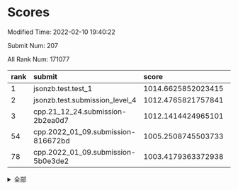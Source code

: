 # Scores

Modified Time: 2022-02-10 19:40:22

Submit Num: 207

All Rank Num: 171077

| rank |               submit               |       score        |       sigma        | pk_num |
| :--- | :--------------------------------- | :----------------- | :----------------- | :----- |
| 1    | jsonzb.test.test_1                 | 1014.6625852023415 | 0.8790801123518467 | 3301   |
| 2    | jsonzb.test.submission_level_4     | 1012.4765821757841 | 0.7989283650213227 | 3303   |
| 3    | cpp.21_12_24.submission-2b2ea0d7   | 1012.1414424965101 | 0.8084160879627027 | 3307   |
| 54   | cpp.2022_01_09.submission-816672bd | 1005.2508745503733 | 0.7206525406555496 | 3303   |
| 78   | cpp.2022_01_09.submission-5b0e3de2 | 1003.4179363372938 | 0.7317997227138244 | 3305   |


<details>
<summary>全部</summary>

| rank |                 submit                 |       score        |       sigma        | pk_num |
| :--- | :------------------------------------- | :----------------- | :----------------- | :----- |
| 1    | jsonzb.test.test_1                     | 1014.6625852023415 | 0.8790801123518467 | 3301   |
| 2    | jsonzb.test.submission_level_4         | 1012.4765821757841 | 0.7989283650213227 | 3303   |
| 3    | cpp.21_12_24.submission-2b2ea0d7       | 1012.1414424965101 | 0.8084160879627027 | 3307   |
| 4    | gobigger.level_3.submission_level_3_28 | 1011.8567131695075 | 0.7971703632386987 | 3303   |
| 5    | gobigger.level_3.submission_level_3_42 | 1011.417713992053  | 0.7490480206863718 | 3308   |
| 6    | gobigger.level_3.submission_level_3_4  | 1011.38358374301   | 0.753000484415419  | 3302   |
| 7    | gobigger.level_3.submission_level_3_10 | 1011.367984382378  | 0.7747958620844055 | 3308   |
| 8    | gobigger.level_3.submission_level_3_31 | 1011.2848214509206 | 0.7561393640533937 | 3309   |
| 9    | gobigger.level_3.submission_level_3_48 | 1011.2042587635693 | 0.7851041449565679 | 3305   |
| 10   | gobigger.level_3.submission_level_3_34 | 1011.1802628249079 | 0.7398002677221219 | 3310   |
| 11   | gobigger.level_3.submission_level_3_22 | 1010.98679582311   | 0.7428464446314971 | 3301   |
| 12   | gobigger.level_3.submission_level_3_46 | 1010.8306719177756 | 0.7757783355378896 | 3304   |
| 13   | gobigger.level_3.submission_level_3_43 | 1010.7911513174936 | 0.7817396475291245 | 3304   |
| 14   | gobigger.level_3.submission_level_3_8  | 1010.6761064240941 | 0.7634929269055305 | 3308   |
| 15   | gobigger.level_3.submission_level_3_1  | 1010.5661056325054 | 0.7707360678513716 | 3307   |
| 16   | gobigger.level_3.submission_level_3_36 | 1010.5311080801716 | 0.7636924516564837 | 3309   |
| 17   | gobigger.level_3.submission_level_3_41 | 1010.5013105696281 | 0.7548438312954332 | 3305   |
| 18   | gobigger.level_3.submission_level_3_26 | 1010.4649836283845 | 0.7616443949867167 | 3307   |
| 19   | gobigger.level_3.submission_level_3_45 | 1010.438772115884  | 0.7576087781642358 | 3310   |
| 20   | gobigger.level_3.submission_level_3_6  | 1010.4226609672456 | 0.7541639619802422 | 3311   |
| 21   | gobigger.level_3.submission_level_3_23 | 1010.3998474864317 | 0.7797880157290458 | 3307   |
| 22   | gobigger.level_3.submission_level_3_9  | 1010.2763078507364 | 0.7542937303636653 | 3305   |
| 23   | gobigger.level_3.submission_level_3_12 | 1010.2306852258448 | 0.761191035352979  | 3307   |
| 24   | gobigger.level_3.submission_level_3_27 | 1010.1588877488374 | 0.7691623333643927 | 3309   |
| 25   | gobigger.level_3.submission_level_3_13 | 1010.1440298613799 | 0.7578807187536621 | 3309   |
| 26   | gobigger.level_3.submission_level_3_5  | 1010.0945023887289 | 0.7652381868666394 | 3305   |
| 27   | gobigger.level_3.submission_level_3_19 | 1010.0421566042506 | 0.7689500288011728 | 3307   |
| 28   | gobigger.level_3.submission_level_3_47 | 1009.9571835878304 | 0.7689136692900704 | 3302   |
| 29   | gobigger.level_3.submission_level_3_39 | 1009.9379343873828 | 0.7449049895761726 | 3304   |
| 30   | gobigger.level_3.submission_level_3_0  | 1009.9249659166848 | 0.7493172026431606 | 3306   |
| 31   | gobigger.level_3.submission_level_3_37 | 1009.8485003872049 | 0.7468206710495877 | 3303   |
| 32   | gobigger.level_3.submission_level_3_20 | 1009.7773511841192 | 0.7449162594238696 | 3304   |
| 33   | gobigger.level_3.submission_level_3_7  | 1009.7322692565294 | 0.7620782003412928 | 3310   |
| 34   | gobigger.level_3.submission_level_3_11 | 1009.5378510162827 | 0.7558693845045317 | 3308   |
| 35   | gobigger.level_3.submission_level_3_30 | 1009.5061951415022 | 0.7460150187859598 | 3302   |
| 36   | gobigger.level_3.submission_level_3_29 | 1009.4545841195094 | 0.7510959874305673 | 3306   |
| 37   | gobigger.level_3.submission_level_3_44 | 1009.4513002758281 | 0.7395799591679911 | 3305   |
| 38   | gobigger.level_3.submission_level_3_2  | 1009.4019135436943 | 0.7441853396010505 | 3307   |
| 39   | gobigger.level_3.submission_level_3_38 | 1009.398080773449  | 0.7388471978099347 | 3308   |
| 40   | gobigger.level_3.submission_level_3_40 | 1009.3519082532761 | 0.761919526627999  | 3304   |
| 41   | gobigger.level_3.submission_level_3_25 | 1009.3048074244704 | 0.7559026259321956 | 3304   |
| 42   | gobigger.level_3.submission_level_3_49 | 1009.2988493771672 | 0.7425666670736327 | 3307   |
| 43   | gobigger.level_3.submission_level_3_35 | 1009.278493364996  | 0.755097753616453  | 3302   |
| 44   | gobigger.level_3.submission_level_3_16 | 1009.2594627661384 | 0.7538757440663802 | 3306   |
| 45   | gobigger.level_3.submission_level_3_17 | 1009.1701174951655 | 0.7517423887567461 | 3306   |
| 46   | gobigger.level_3.submission_level_3_18 | 1009.112192817566  | 0.7500067616755907 | 3309   |
| 47   | gobigger.level_3.submission_level_3_14 | 1008.8816190828836 | 0.7437849238130539 | 3305   |
| 48   | gobigger.level_3.submission_level_3_24 | 1008.7396353988546 | 0.7201359992493851 | 3310   |
| 49   | gobigger.level_3.submission_level_3_33 | 1008.5140473562436 | 0.7496744728027898 | 3306   |
| 50   | gobigger.level_3.submission_level_3_21 | 1008.4338472721048 | 0.7436118695065859 | 3303   |
| 51   | gobigger.level_3.submission_level_3_15 | 1008.2440081250346 | 0.758001200405862  | 3307   |
| 52   | gobigger.level_3.submission_level_3_3  | 1007.9709264301028 | 0.7326406269475615 | 3308   |
| 53   | gobigger.level_3.submission_level_3_32 | 1007.733716479707  | 0.7301879253283129 | 3304   |
| 54   | cpp.2022_01_09.submission-816672bd     | 1005.2508745503733 | 0.7206525406555496 | 3303   |
| 55   | gobigger.level_1.submission_level_1_15 | 1004.8663694566108 | 0.7197970707557372 | 3305   |
| 56   | gobigger.level_1.submission_level_1_21 | 1004.8479094698132 | 0.7220912207684326 | 3310   |
| 57   | gobigger.level_1.submission_level_1_31 | 1004.6317693683287 | 0.7235675865893435 | 3308   |
| 58   | gobigger.level_1.submission_level_1_11 | 1004.4385017209856 | 0.723792507362636  | 3303   |
| 59   | gobigger.level_1.submission_level_1_10 | 1004.3595886540094 | 0.7276595479590459 | 3310   |
| 60   | gobigger.level_1.submission_level_1_48 | 1004.334251676447  | 0.71254336867171   | 3308   |
| 61   | gobigger.level_1.submission_level_1_17 | 1004.3049316776511 | 0.7279641640362502 | 3307   |
| 62   | gobigger.level_1.submission_level_1_4  | 1004.2831837957607 | 0.7335276288530805 | 3307   |
| 63   | gobigger.level_1.submission_level_1_6  | 1004.218195764478  | 0.7112539575354072 | 3307   |
| 64   | gobigger.level_1.submission_level_1_19 | 1004.2143370709047 | 0.712612848584384  | 3305   |
| 65   | gobigger.level_1.submission_level_1_34 | 1004.106754239947  | 0.732075762512125  | 3304   |
| 66   | gobigger.level_1.submission_level_1_1  | 1003.9424569565364 | 0.7169921675345049 | 3304   |
| 67   | gobigger.level_1.submission_level_1_33 | 1003.9379410091357 | 0.7220892078659459 | 3311   |
| 68   | gobigger.level_1.submission_level_1_13 | 1003.8920984030852 | 0.7077749842049024 | 3306   |
| 69   | gobigger.level_1.submission_level_1_20 | 1003.8476832666271 | 0.7196782476855519 | 3310   |
| 70   | gobigger.level_1.submission_level_1_0  | 1003.6376014361243 | 0.725135428966839  | 3309   |
| 71   | gobigger.level_1.submission_level_1_32 | 1003.5888696776044 | 0.7193781088619468 | 3301   |
| 72   | gobigger.level_1.submission_level_1_39 | 1003.5836909731776 | 0.7185722284581119 | 3305   |
| 73   | gobigger.level_1.submission_level_1_35 | 1003.5675887032231 | 0.7190597179397195 | 3307   |
| 74   | gobigger.level_1.submission_level_1_22 | 1003.536623269497  | 0.717845424905471  | 3306   |
| 75   | gobigger.level_1.submission_level_1_14 | 1003.4976111325423 | 0.715998971200147  | 3303   |
| 76   | gobigger.level_1.submission_level_1_46 | 1003.4389087848832 | 0.7142105600149289 | 3307   |
| 77   | gobigger.level_1.submission_level_1_5  | 1003.4275135022909 | 0.7275329327155474 | 3303   |
| 78   | cpp.2022_01_09.submission-5b0e3de2     | 1003.4179363372938 | 0.7317997227138244 | 3305   |
| 79   | gobigger.level_1.submission_level_1_8  | 1003.3728486333034 | 0.7254084083218204 | 3307   |
| 80   | gobigger.level_1.submission_level_1_16 | 1003.3683738699873 | 0.7108375738004942 | 3311   |
| 81   | gobigger.level_1.submission_level_1_37 | 1003.3493163283774 | 0.7139227426356163 | 3306   |
| 82   | gobigger.level_1.submission_level_1_38 | 1003.3451261500692 | 0.7116613496758303 | 3305   |
| 83   | gobigger.level_1.submission_level_1_28 | 1003.3262422093964 | 0.7291795183011868 | 3304   |
| 84   | gobigger.level_1.submission_level_1_41 | 1003.277540314519  | 0.7163111305988898 | 3309   |
| 85   | gobigger.level_1.submission_level_1_29 | 1003.2629977099751 | 0.7205716807358428 | 3306   |
| 86   | gobigger.level_1.submission_level_1_36 | 1003.2603937710701 | 0.6986651475092465 | 3302   |
| 87   | gobigger.level_1.submission_level_1_44 | 1003.1416152682759 | 0.7207565380727023 | 3309   |
| 88   | gobigger.level_1.submission_level_1_27 | 1003.1143989832498 | 0.7138098024057371 | 3302   |
| 89   | gobigger.level_1.submission_level_1_30 | 1003.0348822487123 | 0.7053354331795814 | 3306   |
| 90   | gobigger.level_1.submission_level_1_40 | 1002.9166877490632 | 0.7246006750021833 | 3307   |
| 91   | gobigger.level_1.submission_level_1_7  | 1002.9020418768858 | 0.7095599434671221 | 3303   |
| 92   | gobigger.level_1.submission_level_1_49 | 1002.8297133486086 | 0.7127641038182276 | 3305   |
| 93   | gobigger.level_1.submission_level_1_43 | 1002.7896024586892 | 0.7122543811526709 | 3304   |
| 94   | gobigger.level_1.submission_level_1_45 | 1002.7792274049361 | 0.7264678248343365 | 3305   |
| 95   | gobigger.level_1.submission_level_1_9  | 1002.7766854871202 | 0.7189296038940519 | 3307   |
| 96   | gobigger.level_1.submission_level_1_26 | 1002.5742263679704 | 0.7202554872911243 | 3308   |
| 97   | gobigger.level_1.submission_level_1_47 | 1002.5479936496042 | 0.7090924540375096 | 3305   |
| 98   | gobigger.level_1.submission_level_1_12 | 1002.5421771419967 | 0.7120043549580116 | 3306   |
| 99   | gobigger.level_1.submission_level_1_23 | 1002.4767081922341 | 0.7108890637482771 | 3310   |
| 100  | gobigger.level_1.submission_level_1_18 | 1002.3613832262918 | 0.707361671142538  | 3305   |
| 101  | gobigger.level_1.submission_level_1_25 | 1002.3506475476817 | 0.7101363689673089 | 3300   |
| 102  | gobigger.level_1.submission_level_1_3  | 1001.7857098800781 | 0.7063366687693664 | 3302   |
| 103  | gobigger.level_1.submission_level_1_24 | 1001.6012889955182 | 0.7088534549479178 | 3303   |
| 104  | gobigger.level_1.submission_level_1_2  | 1001.4752623610229 | 0.7109646960508785 | 3308   |
| 105  | gobigger.level_1.submission_level_1_42 | 1001.3381870957128 | 0.7130720051829128 | 3304   |
| 106  | gobigger.random.submission_random_48   | 997.228762945788   | 0.717400412920211  | 3300   |
| 107  | gobigger.random.submission_random_36   | 997.088614440661   | 0.7044744975933533 | 3307   |
| 108  | gobigger.random.submission_random_28   | 997.0024055803896  | 0.6986001407007626 | 3311   |
| 109  | gobigger.random.submission_random_34   | 996.9044918474016  | 0.704746406814889  | 3305   |
| 110  | gobigger.random.submission_random_7    | 996.6731738463966  | 0.7018051547260429 | 3304   |
| 111  | gobigger.random.submission_random_29   | 996.6476025735604  | 0.7075944164523407 | 3308   |
| 112  | gobigger.random.submission_random_38   | 996.6400041863565  | 0.7091400066888891 | 3304   |
| 113  | gobigger.random.submission_random_14   | 996.6237265651703  | 0.700732950752807  | 3307   |
| 114  | gobigger.random.submission_random_24   | 996.4499323244872  | 0.7161039917928688 | 3306   |
| 115  | gobigger.random.submission_random_16   | 996.3921070996627  | 0.7200500270644988 | 3301   |
| 116  | gobigger.random.submission_random_19   | 996.3250992919313  | 0.7112630677459666 | 3309   |
| 117  | gobigger.random.submission_random_1    | 996.3124258312001  | 0.7035975776085561 | 3304   |
| 118  | gobigger.random.submission_random_11   | 996.3117911678405  | 0.7073864289813707 | 3303   |
| 119  | gobigger.random.submission_random_46   | 996.2518653044204  | 0.7236656236220581 | 3307   |
| 120  | gobigger.random.submission_random_6    | 996.2377959044384  | 0.7161700253666379 | 3307   |
| 121  | gobigger.random.submission_random_2    | 996.234449843354   | 0.7063933290224341 | 3307   |
| 122  | gobigger.random.submission_random_21   | 996.1841039589909  | 0.7080773907724152 | 3308   |
| 123  | gobigger.random.submission_random_40   | 996.1437539769462  | 0.7031481924017384 | 3309   |
| 124  | gobigger.random.submission_random_15   | 996.138594139382   | 0.7040115060465966 | 3307   |
| 125  | gobigger.random.submission_random_23   | 996.1098129046612  | 0.7076650750148771 | 3307   |
| 126  | gobigger.random.submission_random_0    | 996.0934512544878  | 0.7138209590702485 | 3306   |
| 127  | gobigger.random.submission_random_17   | 996.0911741992784  | 0.7129027782403903 | 3303   |
| 128  | gobigger.random.submission_random_33   | 996.0761410096766  | 0.7091507013855376 | 3304   |
| 129  | gobigger.random.submission_random_3    | 996.0299055345906  | 0.7232514572283969 | 3306   |
| 130  | gobigger.random.submission_random_42   | 995.9674505939591  | 0.7197345555480966 | 3308   |
| 131  | gobigger.random.submission_random_30   | 995.9523372817808  | 0.7149117231919475 | 3305   |
| 132  | gobigger.random.submission_random_45   | 995.8889196675275  | 0.6946179821562297 | 3307   |
| 133  | gobigger.random.submission_random_20   | 995.878485020758   | 0.7032142638893384 | 3305   |
| 134  | gobigger.random.submission_random_39   | 995.7894272502261  | 0.6971054476425538 | 3307   |
| 135  | gobigger.random.submission_random_4    | 995.5897391304786  | 0.7110406722804856 | 3308   |
| 136  | gobigger.random.submission_random_27   | 995.5613415052427  | 0.7042837492941841 | 3303   |
| 137  | gobigger.random.submission_random_22   | 995.540508101213   | 0.7200126111575677 | 3309   |
| 138  | gobigger.random.submission_random_13   | 995.5203209583104  | 0.7135494869189252 | 3309   |
| 139  | gobigger.random.submission_random_43   | 995.4890223671218  | 0.701836673609958  | 3301   |
| 140  | gobigger.random.submission_random_25   | 995.4595719689527  | 0.7240335308377776 | 3308   |
| 141  | gobigger.random.submission_random_37   | 995.4578914497185  | 0.7101287189346864 | 3303   |
| 142  | gobigger.random.submission_random_49   | 995.4529029621378  | 0.7213421611950184 | 3302   |
| 143  | gobigger.random.submission_random_32   | 995.4443702209275  | 0.7120985619467304 | 3299   |
| 144  | gobigger.random.submission_random_47   | 995.374223814735   | 0.7190346181388663 | 3305   |
| 145  | gobigger.random.submission_random_5    | 995.3152723586187  | 0.7126723630592735 | 3302   |
| 146  | gobigger.random.submission_random_12   | 995.2870144657824  | 0.7109838794509303 | 3311   |
| 147  | gobigger.random.submission_random_44   | 995.2812551928976  | 0.7171398968290519 | 3308   |
| 148  | gobigger.random.submission_random_26   | 995.2695888593796  | 0.7159399720515562 | 3310   |
| 149  | gobigger.random.submission_random_18   | 995.2312642392723  | 0.7332082635952885 | 3304   |
| 150  | gobigger.random.submission_random_31   | 995.0008355829682  | 0.7200195093476085 | 3308   |
| 151  | gobigger.random.submission_random_10   | 994.849858760679   | 0.7186698913092212 | 3311   |
| 152  | gobigger.random.submission_random_35   | 994.7681007421012  | 0.7100779316976794 | 3300   |
| 153  | gobigger.random.submission_random_8    | 994.6858358171546  | 0.7272772077182503 | 3305   |
| 154  | gobigger.random.submission_random_9    | 994.5658804168685  | 0.716662269668986  | 3308   |
| 155  | gobigger.random.submission_random_41   | 994.1301164330711  | 0.7278109450848493 | 3305   |
| 156  | gobigger.level_2.submission_level_2_2  | 993.95920240738    | 0.7206338236464279 | 3304   |
| 157  | gobigger.level_2.submission_level_2_14 | 993.5507893744627  | 0.743292999540353  | 3305   |
| 158  | gobigger.level_2.submission_level_2_12 | 993.5058884273898  | 0.7208388274565148 | 3307   |
| 159  | gobigger.level_2.submission_level_2_23 | 993.3390062536424  | 0.7327515141978274 | 3303   |
| 160  | gobigger.level_2.submission_level_2_43 | 993.1243713414309  | 0.7299387940182533 | 3303   |
| 161  | gobigger.level_2.submission_level_2_29 | 993.0816015901297  | 0.7286204013971995 | 3306   |
| 162  | gobigger.level_2.submission_level_2_15 | 993.0790168787806  | 0.7525567964368719 | 3307   |
| 163  | gobigger.level_2.submission_level_2_6  | 993.0580763648196  | 0.7391395353599189 | 3308   |
| 164  | gobigger.level_2.submission_level_2_8  | 992.8706875745918  | 0.7443144401616234 | 3302   |
| 165  | gobigger.level_2.submission_level_2_18 | 992.7297149535507  | 0.7359439414066078 | 3306   |
| 166  | gobigger.level_2.submission_level_2_37 | 992.726038856821   | 0.7416916674207025 | 3305   |
| 167  | gobigger.level_2.submission_level_2_20 | 992.7256543073808  | 0.7424732907738598 | 3303   |
| 168  | gobigger.level_2.submission_level_2_11 | 992.6433781231566  | 0.7420541002476603 | 3306   |
| 169  | gobigger.level_2.submission_level_2_17 | 992.6175689694298  | 0.7575820512470955 | 3303   |
| 170  | gobigger.level_2.submission_level_2_39 | 992.5184766388653  | 0.749710708374345  | 3303   |
| 171  | gobigger.level_2.submission_level_2_38 | 992.4913186208848  | 0.7328245130625747 | 3306   |
| 172  | gobigger.level_2.submission_level_2_48 | 992.4416678511964  | 0.7389815307349104 | 3306   |
| 173  | gobigger.level_2.submission_level_2_1  | 992.3236550862932  | 0.7357491647351324 | 3311   |
| 174  | gobigger.level_2.submission_level_2_7  | 992.3156843306983  | 0.7284034916163292 | 3311   |
| 175  | gobigger.level_2.submission_level_2_34 | 992.2944674409243  | 0.7472264862365143 | 3309   |
| 176  | gobigger.level_2.submission_level_2_3  | 992.2443636179065  | 0.7307469063712702 | 3304   |
| 177  | gobigger.level_2.submission_level_2_27 | 992.2084461435566  | 0.7508713731348311 | 3304   |
| 178  | gobigger.level_2.submission_level_2_4  | 992.1732053581459  | 0.7588237379948968 | 3305   |
| 179  | gobigger.level_2.submission_level_2_35 | 992.1613250469555  | 0.7416199094471223 | 3309   |
| 180  | gobigger.level_2.submission_level_2_26 | 992.1589613025815  | 0.7305406054578931 | 3308   |
| 181  | gobigger.level_2.submission_level_2_49 | 992.1225386816641  | 0.7472398607016366 | 3302   |
| 182  | gobigger.level_2.submission_level_2_30 | 992.0382793738248  | 0.7280488294924246 | 3306   |
| 183  | gobigger.level_2.submission_level_2_45 | 992.0216412901989  | 0.7501317139024625 | 3307   |
| 184  | gobigger.level_2.submission_level_2_0  | 991.955027819415   | 0.7353665204433223 | 3305   |
| 185  | gobigger.level_2.submission_level_2_5  | 991.9060690097231  | 0.7383775663140287 | 3307   |
| 186  | gobigger.level_2.submission_level_2_19 | 991.8321326134032  | 0.7494359961092941 | 3305   |
| 187  | gobigger.level_2.submission_level_2_28 | 991.8020056266454  | 0.735089022172912  | 3303   |
| 188  | gobigger.level_2.submission_level_2_16 | 991.7399205725104  | 0.755270948813919  | 3311   |
| 189  | gobigger.level_2.submission_level_2_44 | 991.7064452881459  | 0.7509758401458695 | 3304   |
| 190  | gobigger.level_2.submission_level_2_21 | 991.6908977782884  | 0.7485538346695872 | 3304   |
| 191  | gobigger.level_2.submission_level_2_22 | 991.5199104069825  | 0.7501013764323476 | 3303   |
| 192  | gobigger.level_2.submission_level_2_32 | 991.4626723037451  | 0.7471342065409503 | 3309   |
| 193  | gobigger.level_2.submission_level_2_46 | 991.3630139813794  | 0.751799515289871  | 3303   |
| 194  | gobigger.level_2.submission_level_2_13 | 991.268405317975   | 0.7595223684842718 | 3307   |
| 195  | gobigger.level_2.submission_level_2_10 | 991.2342847034464  | 0.7553221383604507 | 3307   |
| 196  | gobigger.level_2.submission_level_2_36 | 991.2056152575531  | 0.7512303349631805 | 3303   |
| 197  | gobigger.level_2.submission_level_2_47 | 991.1774907131629  | 0.7424601238520845 | 3306   |
| 198  | gobigger.level_2.submission_level_2_33 | 991.1005769005715  | 0.7521627997870681 | 3307   |
| 199  | gobigger.level_2.submission_level_2_31 | 990.9693721436449  | 0.7464951943888245 | 3308   |
| 200  | gobigger.level_2.submission_level_2_42 | 990.944372114418   | 0.753096521431609  | 3307   |
| 201  | gobigger.level_2.submission_level_2_40 | 990.8624307671262  | 0.7425290940130878 | 3301   |
| 202  | gobigger.level_2.submission_level_2_9  | 990.8051325002301  | 0.7492114405215266 | 3307   |
| 203  | gobigger.level_2.submission_level_2_41 | 990.7975508015552  | 0.7470759525884999 | 3307   |
| 204  | gobigger.level_2.submission_level_2_25 | 990.5200354500417  | 0.7375810111086168 | 3305   |
| 205  | gobigger.level_2.submission_level_2_24 | 990.5098811171811  | 0.7380071952820216 | 3307   |
| 206  | gobigger.none.submission_none_0        | 978.4062455091016  | 1.2419232207719322 | 3308   |
| 207  | gobigger.none.submission_none_1        | 978.1113667475897  | 1.2513437663106424 | 3307   |

</details>